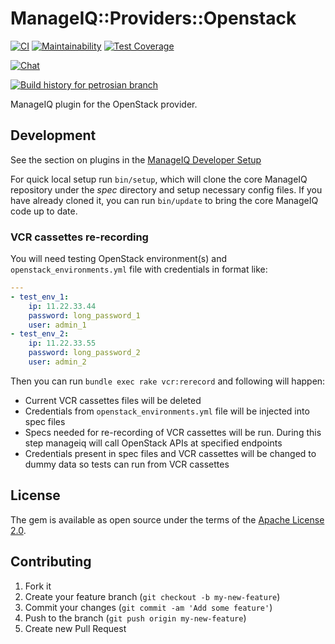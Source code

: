 # ManageIQ::Providers::Openstack

[![CI](https://github.com/ManageIQ/manageiq-providers-openstack/actions/workflows/ci.yaml/badge.svg?branch=petrosian)](https://github.com/ManageIQ/manageiq-providers-openstack/actions/workflows/ci.yaml)
[![Maintainability](https://api.codeclimate.com/v1/badges/d4ac5021ef2927f3b3a7/maintainability)](https://codeclimate.com/github/ManageIQ/manageiq-providers-openstack/maintainability)
[![Test Coverage](https://api.codeclimate.com/v1/badges/d4ac5021ef2927f3b3a7/test_coverage)](https://codeclimate.com/github/ManageIQ/manageiq-providers-openstack/test_coverage)

[![Chat](https://badges.gitter.im/Join%20Chat.svg)](https://gitter.im/ManageIQ/manageiq-providers-openstack?utm_source=badge&utm_medium=badge&utm_campaign=pr-badge&utm_content=badge)

[![Build history for petrosian branch](https://buildstats.info/github/chart/ManageIQ/manageiq-providers-openstack?branch=petrosian&buildCount=50&includeBuildsFromPullRequest=false&showstats=false)](https://github.com/ManageIQ/manageiq-providers-openstack/actions?query=branch%3Amaster)

ManageIQ plugin for the OpenStack provider.

## Development

See the section on plugins in the [ManageIQ Developer Setup](http://manageiq.org/docs/guides/developer_setup/plugins)

For quick local setup run `bin/setup`, which will clone the core ManageIQ repository under the *spec* directory and setup necessary config files. If you have already cloned it, you can run `bin/update` to bring the core ManageIQ code up to date.

### VCR cassettes re-recording

You will need testing OpenStack environment(s) and `openstack_environments.yml` file with credentials in format like:

```yml
---
- test_env_1:
    ip: 11.22.33.44
    password: long_password_1
    user: admin_1
- test_env_2:
    ip: 11.22.33.55
    password: long_password_2
    user: admin_2
```

Then you can run `bundle exec rake vcr:rerecord` and following will happen:
* Current VCR cassettes files will be deleted
* Credentials from `openstack_environments.yml` file will be injected into spec files
* Specs needed for re-recording of VCR cassettes will be run. During this step manageiq will call OpenStack APIs at specified endpoints
* Credentials present in spec files and VCR cassettes will be changed to dummy data so tests can run from VCR cassettes

## License

The gem is available as open source under the terms of the [Apache License 2.0](http://www.apache.org/licenses/LICENSE-2.0).

## Contributing

1. Fork it
2. Create your feature branch (`git checkout -b my-new-feature`)
3. Commit your changes (`git commit -am 'Add some feature'`)
4. Push to the branch (`git push origin my-new-feature`)
5. Create new Pull Request
